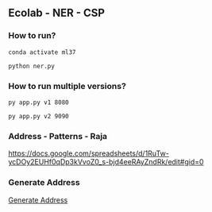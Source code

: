 ## Ecolab - NER - CSP


### How to run?

```
conda activate ml37

python ner.py
```



### How to run multiple versions?
```
py app.py v1 8080

py app.py v2 9090
```



### Address - Patterns - Raja
https://docs.google.com/spreadsheets/d/1RuTw-ycDOy2EUHf0qDp3kVvoZ0_s-bjd4eeRAyZndRk/edit#gid=0


### Generate Address
[Generate Address](https://chat.openai.com/share/dcb468e2-904d-45f8-85e8-2371a3f20505)